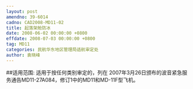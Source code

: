 ```yaml
---
layout: post
amendno: 39-6014
cadno: CAD2008-MD11-02
title: 起落架舱防冰
date: 2008-06-02 00:00:00 +0800
effdate: 2008-07-03 00:00:00 +0800
tag: MD11
categories: 民航华东地区管理局适航审定处
author: 袁晓峰
---
```


##适用范围:
适用于按任何类别审定的，列在 2007年3月26日颁布的波音紧急服务通告MD11-27A084，修订1中的MD11和MD-11F型飞机。


